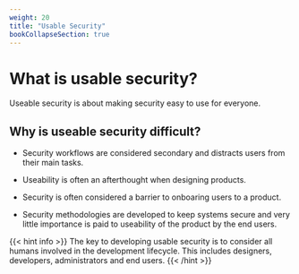 ```yaml
---
weight: 20
title: "Usable Security"
bookCollapseSection: true
---
```


# What is usable security?

Useable security is about making security easy to use for everyone.

## Why is useable security difficult?

- Security workflows are considered secondary and distracts users from their main tasks.

- Useability is often an afterthought when designing products.

- Security is often considered a barrier to onboaring users to a product.

- Security methodologies are developed to keep systems secure and very little importance is paid to useability of the product by the end users.

{{< hint info >}}
The key to developing usable security is to consider all humans involved in the development lifecycle. This includes designers, developers, administrators and end users.
{{< /hint >}}
